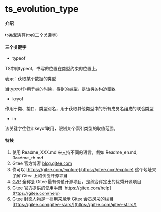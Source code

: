 # ts_evolution_type

#### 介绍
ts类型演算(ts的三个关键字)

#### 三个关键字

- typeof

TS中的typeof，书写的位置在类型约束的位置上。

表示：获取某个数据的类型

当typeof作用于类的时候，得到的类型，是该类的构造函数

- keyof

作用于类、接口、类型别名，用于获取其他类型中的所有成员名组成的联合类型

- in

该关键字往往和keyof联用，限制某个索引类型的取值范围。


#### 特技

1.  使用 Readme\_XXX.md 来支持不同的语言，例如 Readme\_en.md, Readme\_zh.md
2.  Gitee 官方博客 [blog.gitee.com](https://blog.gitee.com)
3.  你可以 [https://gitee.com/explore](https://gitee.com/explore) 这个地址来了解 Gitee 上的优秀开源项目
4.  [GVP](https://gitee.com/gvp) 全称是 Gitee 最有价值开源项目，是综合评定出的优秀开源项目
5.  Gitee 官方提供的使用手册 [https://gitee.com/help](https://gitee.com/help)
6.  Gitee 封面人物是一档用来展示 Gitee 会员风采的栏目 [https://gitee.com/gitee-stars/](https://gitee.com/gitee-stars/)
